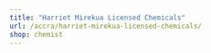 ```yaml
---
title: "Harriet Mirekua Licensed Chemicals"
url: /accra/harriet-mirekua-licensed-chemicals/
shop: chemist
---
```

